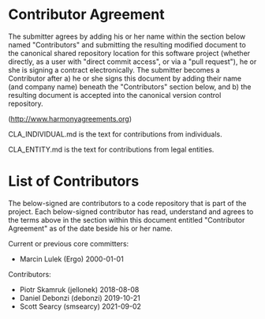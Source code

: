 Contributor Agreement
=====================

The submitter agrees by adding his or her name within the section below named
"Contributors" and submitting the resulting modified document to the
canonical shared repository location for this software project (whether
directly, as a user with "direct commit access", or via a "pull request"), he
or she is signing a contract electronically.  The submitter becomes a
Contributor after a) he or she signs this document by adding their name (and company name)
beneath the "Contributors" section below, and b) the resulting document is
accepted into the canonical version control repository.

(http://www.harmonyagreements.org)

CLA_INDIVIDUAL.md is the text for contributions from individuals.

CLA_ENTITY.md is the text for contributions from legal entities.



List of Contributors
====================

The below-signed are contributors to a code repository that is part of the
project.  Each below-signed contributor has read,
understand and agrees to the terms above in the section within this document
entitled "Contributor Agreement" as of the date beside his or her name.

Current or previous core committers:

* Marcin Lulek (Ergo) 2000-01-01

Contributors:

* Piotr Skamruk (jellonek) 2018-08-08
* Daniel Debonzi (debonzi) 2019-10-21
* Scott Searcy (smsearcy) 2021-09-02